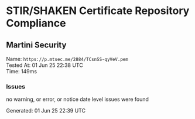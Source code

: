 # STIR/SHAKEN Certificate Repository Compliance

## Martini Security

Name: `https://p.mtsec.me/2884/TCsnSS-qyVeV.pem`\
Tested At: 01 Jun 25 22:38 UTC\
Time: 149ms

### Issues

no warning, or error, or notice date level issues were found

Generated: 01 Jun 25 22:39 UTC